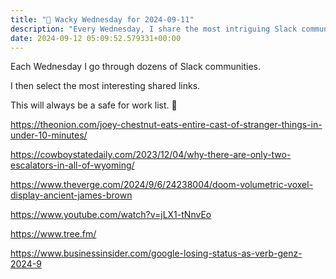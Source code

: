 ```yaml
---
title: "🤪 Wacky Wednesday for 2024-09-11"
description: "Every Wednesday, I share the most intriguing Slack community links—always safe for work!"
date: 2024-09-12 05:09:52.579331+00:00
---
```


<!-- buttondown-editor-mode: fancy --><p>Each Wednesday I go through dozens of Slack communities. </p><p>I then select the most interesting shared links. </p><p>This will always be a safe for work list. 🙈</p><p><a target="_blank" rel="noopener noreferrer nofollow" href="https://theonion.com/joey-chestnut-eats-entire-cast-of-stranger-things-in-under-10-minutes/">https://theonion.com/joey-chestnut-eats-entire-cast-of-stranger-things-in-under-10-minutes/</a></p><p><a target="_blank" rel="noopener noreferrer nofollow" href="https://cowboystatedaily.com/2023/12/04/why-there-are-only-two-escalators-in-all-of-wyoming/">https://cowboystatedaily.com/2023/12/04/why-there-are-only-two-escalators-in-all-of-wyoming/</a></p><p><a target="_blank" rel="noopener noreferrer nofollow" href="https://www.theverge.com/2024/9/6/24238004/doom-volumetric-voxel-display-ancient-james-brown">https://www.theverge.com/2024/9/6/24238004/doom-volumetric-voxel-display-ancient-james-brown</a></p><p><a target="_blank" rel="noopener noreferrer nofollow" href="https://www.youtube.com/watch?v=jLX1-tNnvEo">https://www.youtube.com/watch?v=jLX1-tNnvEo</a></p><p><a target="_blank" rel="noopener noreferrer nofollow" href="https://www.tree.fm/">https://www.tree.fm/</a></p><p><a target="_blank" rel="noopener noreferrer nofollow" href="https://www.businessinsider.com/google-losing-status-as-verb-genz-2024-9">https://www.businessinsider.com/google-losing-status-as-verb-genz-2024-9</a></p><p></p><p></p>